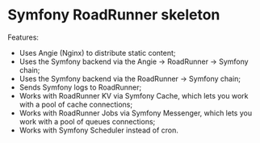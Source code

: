 # Symfony RoadRunner skeleton

Features:
- Uses Angie (Nginx) to distribute static content;
- Uses the Symfony backend via the Angie -> RoadRunner -> Symfony chain;
- Uses the Symfony backend via the RoadRunner -> Symfony chain;
- Sends Symfony logs to RoadRunner;
- Works with RoadRunner KV via Symfony Cache, which lets you work with a pool of cache connections;
- Works with RoadRunner Jobs via Symfony Messenger, which lets you work with a pool of queues connections;
- Works with Symfony Scheduler instead of cron.
